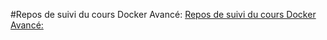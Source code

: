 #Repos de suivi du cours Docker Avancé: 
[Repos de suivi du cours Docker Avancé: ](https://eazytraining.fr/cours/docker-avance/)

